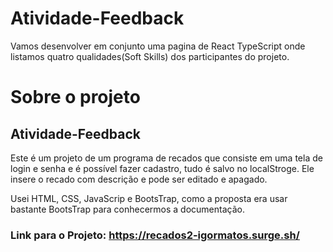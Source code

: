# Atividade-Feedback
Vamos desenvolver em conjunto uma pagina de React TypeScript onde listamos quatro qualidades(Soft Skills) dos participantes do projeto.

# Sobre o projeto
## Atividade-Feedback

Este é um projeto de um programa de recados que consiste em uma tela de login e senha e é possível fazer cadastro, tudo é salvo no localStroge.
Ele insere o recado com descrição e pode ser editado e apagado.

Usei HTML, CSS, JavaScrip e BootsTrap, como a proposta era usar bastante BootsTrap para conhecermos a documentação.

### Link para o Projeto: <https://recados2-igormatos.surge.sh/>

